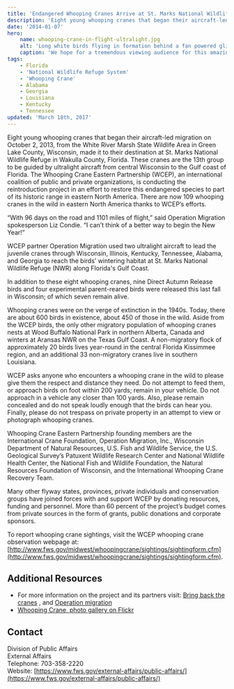 ```yaml
---
title: 'Endangered Whooping Cranes Arrive at St. Marks National Wildlife Refuge, FL on Aircraft-guided Flight'
description: 'Eight young whooping cranes that began their aircraft-led migration from the White River Marsh State Wildlife Area in Wisconsin, made it to their destination at St. Marks National Wildlife Refuge in Florida.'
date: '2014-01-07'
hero:
    name: whooping-crane-in-flight-ultralight.jpg
    alt: 'Long white birds flying in formation behind a fan powered glider.'
    caption: 'We hope for a tremendous viewing audience for this amazing spectacle! Photo by Nick Baldwin, a refuge volunteer from last years flyover.'
tags:
    - Florida
    - 'National Wildlife Refuge System'
    - 'Whooping Crane'
    - Alabama
    - Georgia
    - Louisiana
    - Kentucky
    - Tennessee
updated: 'March 18th, 2017'
---
```


Eight young whooping cranes that began their aircraft-led migration on October 2, 2013, from the White River Marsh State Wildlife Area in Green Lake County, Wisconsin, made it to their destination at St. Marks National Wildlife Refuge in Wakulla County, Florida. These cranes are the 13th group to be guided by ultralight aircraft from central Wisconsin to the Gulf coast of Florida. The Whooping Crane Eastern Partnership (WCEP), an international coalition of public and private organizations, is conducting the reintroduction project in an effort to restore this endangered species to part of its historic range in eastern North America. There are now 109 whooping cranes in the wild in eastern North America thanks to WCEP’s efforts.

“With 96 days on the road and 1101 miles of flight,” said Operation Migration spokesperson Liz Condie. “I can’t think of a better way to begin the New Year!”

WCEP partner Operation Migration used two ultralight aircraft to lead the juvenile cranes through Wisconsin, Illinois, Kentucky, Tennessee, Alabama, and Georgia to reach the birds’ wintering habitat at St. Marks National Wildlife Refuge (NWR) along Florida's Gulf Coast.

In addition to these eight whooping cranes, nine Direct Autumn Release birds and four experimental parent-reared birds were released this last fall in Wisconsin; of which seven remain alive.

Whooping cranes were on the verge of extinction in the 1940s. Today, there are about 600 birds in existence, about 450 of those in the wild. Aside from the WCEP birds, the only other migratory population of whooping cranes nests at Wood Buffalo National Park in northern Alberta, Canada and winters at Aransas NWR on the Texas Gulf Coast. A non-migratory flock of approximately 20 birds lives year-round in the central Florida Kissimmee region, and an additional 33 non-migratory cranes live in southern Louisiana.

WCEP asks anyone who encounters a whooping crane in the wild to please give them the respect and distance they need. Do not attempt to feed them, or approach birds on foot within 200 yards; remain in your vehicle. Do not approach in a vehicle any closer than 100 yards. Also, please remain concealed and do not speak loudly enough that the birds can hear you. Finally, please do not trespass on private property in an attempt to view or photograph whooping cranes.

Whooping Crane Eastern Partnership founding members are the International Crane Foundation, Operation Migration, Inc., Wisconsin Department of Natural Resources, U.S. Fish and Wildlife Service, the U.S. Geological Survey’s Patuxent Wildlife Research Center and National Wildlife Health Center, the National Fish and Wildlife Foundation, the Natural Resources Foundation of Wisconsin, and the International Whooping Crane Recovery Team.

Many other flyway states, provinces, private individuals and conservation groups have joined forces with and support WCEP by donating resources, funding and personnel. More than 60 percent of the project’s budget comes from private sources in the form of grants, public donations and corporate sponsors.

To report whooping crane sightings, visit the WCEP whooping crane observation webpage at: [http://www.fws.gov/midwest/whoopingcrane/sightings/sightingform.cfm](http://www.fws.gov/midwest/whoopingcrane/sightings/sightingform.cfm).

## Additional Resources

 - For more information on the project and its partners visit: [Bring back the cranes](http://www.bringbackthecranes.org/) , and [Operation migration](http://operationmigration.org/InTheField/)
 - [Whooping Crane, photo gallery on Flickr](http://www.flickr.com/photos/usfwssoutheast/10961767675/)

## Contact

Division of Public Affairs  
External Affairs  
Telephone: 703-358-2220  
Website: [https://www.fws.gov/external-affairs/public-affairs/](https://www.fws.gov/external-affairs/public-affairs/)
